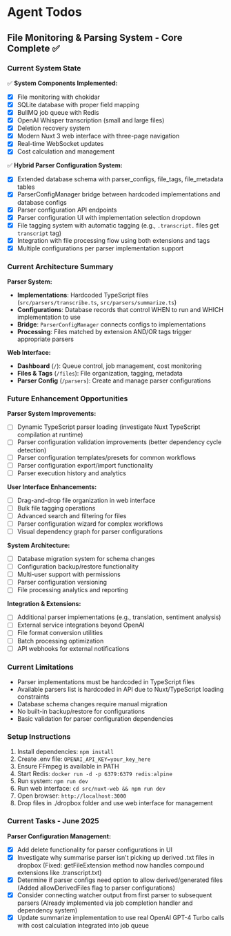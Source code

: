 # Agent Todos

## File Monitoring & Parsing System - Core Complete ✅

### Current System State

✅ **System Components Implemented:**

- [x] File monitoring with chokidar
- [x] SQLite database with proper field mapping
- [x] BullMQ job queue with Redis
- [x] OpenAI Whisper transcription (small and large files)
- [x] Deletion recovery system
- [x] Modern Nuxt 3 web interface with three-page navigation
- [x] Real-time WebSocket updates
- [x] Cost calculation and management

✅ **Hybrid Parser Configuration System:**

- [x] Extended database schema with parser_configs, file_tags, file_metadata tables
- [x] ParserConfigManager bridge between hardcoded implementations and database configs
- [x] Parser configuration API endpoints
- [x] Parser configuration UI with implementation selection dropdown
- [x] File tagging system with automatic tagging (e.g., `.transcript.` files get `transcript` tag)
- [x] Integration with file processing flow using both extensions and tags
- [x] Multiple configurations per parser implementation support

### Current Architecture Summary

**Parser System:**

- **Implementations**: Hardcoded TypeScript files (`src/parsers/transcribe.ts`, `src/parsers/summarize.ts`)
- **Configurations**: Database records that control WHEN to run and WHICH implementation to use
- **Bridge**: `ParserConfigManager` connects configs to implementations
- **Processing**: Files matched by extension AND/OR tags trigger appropriate parsers

**Web Interface:**

- **Dashboard** (`/`): Queue control, job management, cost monitoring
- **Files & Tags** (`/files`): File organization, tagging, metadata
- **Parser Config** (`/parsers`): Create and manage parser configurations

### Future Enhancement Opportunities

**Parser System Improvements:**

- [ ] Dynamic TypeScript parser loading (investigate Nuxt TypeScript compilation at runtime)
- [ ] Parser configuration validation improvements (better dependency cycle detection)
- [ ] Parser configuration templates/presets for common workflows
- [ ] Parser configuration export/import functionality
- [ ] Parser execution history and analytics

**User Interface Enhancements:**

- [ ] Drag-and-drop file organization in web interface
- [ ] Bulk file tagging operations
- [ ] Advanced search and filtering for files
- [ ] Parser configuration wizard for complex workflows
- [ ] Visual dependency graph for parser configurations

**System Architecture:**

- [ ] Database migration system for schema changes
- [ ] Configuration backup/restore functionality
- [ ] Multi-user support with permissions
- [ ] Parser configuration versioning
- [ ] File processing analytics and reporting

**Integration & Extensions:**

- [ ] Additional parser implementations (e.g., translation, sentiment analysis)
- [ ] External service integrations beyond OpenAI
- [ ] File format conversion utilities
- [ ] Batch processing optimization
- [ ] API webhooks for external notifications

### Current Limitations

- Parser implementations must be hardcoded in TypeScript files
- Available parsers list is hardcoded in API due to Nuxt/TypeScript loading constraints
- Database schema changes require manual migration
- No built-in backup/restore for configurations
- Basic validation for parser configuration dependencies

### Setup Instructions

1. Install dependencies: `npm install`
2. Create .env file: `OPENAI_API_KEY=your_key_here`
3. Ensure FFmpeg is available in PATH
4. Start Redis: `docker run -d -p 6379:6379 redis:alpine`
5. Run system: `npm run dev`
6. Run web interface: `cd src/nuxt-web && npm run dev`
7. Open browser: `http://localhost:3000`
8. Drop files in ./dropbox folder and use web interface for management

### Current Tasks - June 2025

**Parser Configuration Management:**

- [x] Add delete functionality for parser configurations in UI
- [x] Investigate why summarise parser isn't picking up derived .txt files in dropbox (Fixed: getFileExtension method now handles compound extensions like .transcript.txt)
- [x] Determine if parser configs need option to allow derived/generated files (Added allowDerivedFiles flag to parser configurations)
- [x] Consider connecting watcher output from first parser to subsequent parsers (Already implemented via job completion handler and dependency system)
- [x] Update summarize implementation to use real OpenAI GPT-4 Turbo calls with cost calculation integrated into job queue
